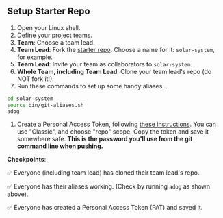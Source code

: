 ## Setup Starter Repo
1. Open your Linux shell.
1. Define your project teams.
1. **Team**: Choose a team lead.
1. **Team Lead**: Fork the <a href="https://github.com/walquis/git-basics-starter-repo" target="_blank">starter repo</a>.  Choose a name for it: `solar-system`, for example.
1. **Team Lead**: Invite your team as collaborators to `solar-system`.
1. **Whole Team, including Team Lead**: Clone your team lead's repo (do NOT fork it!).
1. Run these commands to set up some handy aliases...
```bash
cd solar-system
source bin/git-aliases.sh
adog
```
1. Create a Personal Access Token, following <a href="https://docs.github.com/en/authentication/keeping-your-account-and-data-secure/creating-a-personal-access-token">these instructions</a>.  You can use "Classic", and choose "repo" scope.  Copy the token and save it somewhere safe.  **This is the password you'll use from the git command line when pushing.**

**Checkpoints**:

✅ Everyone (including team lead) has cloned their team lead's repo.

✅ Everyone has their aliases working. (Check by running `adog` as shown above).

✅ Everyone has created a Personal Access Token (PAT) and saved it.


